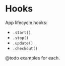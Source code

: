 # Hooks

App lifecycle hooks:
- `.start()`
- `.stop()`
- `.update()`
- `.checkout()`

@todo examples for each.
